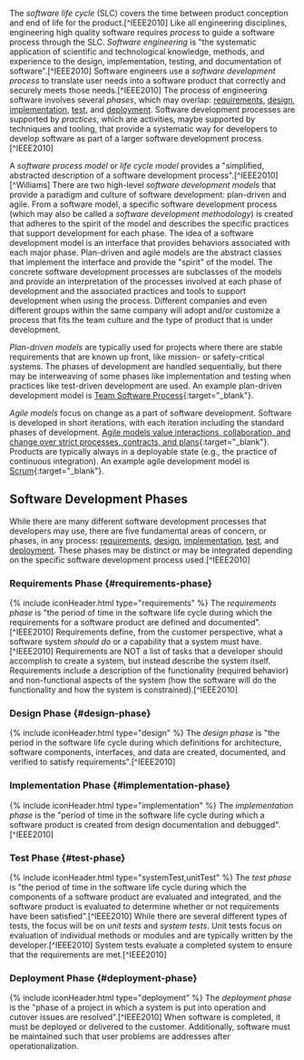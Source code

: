 The _software life cycle_ (SLC) covers the time between product conception and end of life for the product.[^IEEE2010]  Like all engineering disciplines, engineering high quality software requires _process_ to guide a software process through the SLC. _Software engineering_ is "the systematic application of scientific and technological knowledge, methods, and experience to the design, implementation, testing, and documentation of software".[^IEEE2010]  Software engineers use a _software development process_ to translate user needs into a software product that correctly and securely meets those needs.[^IEEE2010] The process of engineering software involves several _phases_, which may overlap: [requirements](#requirements-phase), [design](#design-phase), [implementation](#implementation-phase), [test](#test-phase), and [deployment](#deployment-phase).  Software development processes are supported by _practices_, which are activities, maybe supported by techniques and tooling, that provide a systematic way for developers to develop software as part of a larger software development process.[^IEEE2010]

A _software process model_ or _life cycle model_ provides a "simplified, abstracted description of a software development process".[^IEEE2010] [^Williams]  There are two high-level _software development models_ that provide a paradigm and culture of software development: plan-driven and agile.  From a software model, a specific software development process (which may also be called a _software development methodology_) is created that adheres to the spirit of the model and describes the specific practices that support development for each phase.  The idea of a software development model is an interface that provides behaviors associated with each major phase.  Plan-driven and agile models are the abstract classes that implement the interface and provide the "spirit" of the model.  The concrete software development processes are subclasses of the models and provide an interpretation of the processes involved at each phase of development and the associated practices and tools to support development when using the process.  Different companies and even different groups within the same company will adopt and/or customize a process that fits the team culture and the type of product that is under development.  

_Plan-driven models_ are typically used for projects where there are stable requirements that are known up front, like mission- or safety-critical systems.  The phases of development are handled sequentially, but there may be interweaving of some phases like implementation and testing when practices like test-driven development are used.  An example plan-driven development model is [Team Software Process](http://www.sei.cmu.edu/tsp/){:target="_blank"}.

_Agile models_ focus on change as a part of software development.  Software is developed in short iterations, with each iteration including the standard phases of development.  [Agile models value interactions, collaboration, and change over strict processes, contracts, and plans](http://www.agilemanifesto.org){:target="_blank"}.  Products are typically always in a deployable state (e.g., the practice of continuous integration).  An example agile development model is [Scrum](https://www.scrum.org/Resources/What-is-Scrum){:target="_blank"}.


## Software Development Phases
While there are many different software development processes that developers may use, there are five fundamental areas of concern, or phases, in any process: [requirements](#requirements-phase), [design](#design-phase), [implementation](#implementation-phase), [test](#test-phase), and [deployment](#deployment-phase). These phases may be distinct or may be integrated depending on the specific software development process used.[^IEEE2010]


### Requirements Phase {#requirements-phase}
{% include iconHeader.html type="requirements" %}
The _requirements phase_ is "the period of time in the software life cycle during which the requirements for a software product are defined and documented".[^IEEE2010]  Requirements define, from the customer perspective, what a software system _should do_ or a capability that a system must have.[^IEEE2010] Requirements are NOT a list of tasks that a developer should accomplish to create a system, but instead describe the system itself.  Requirements include a description of the functionality (required behavior) and non-functional aspects of the system (how the software will do the functionality and how the system is constrained).[^IEEE2010] 

### Design Phase {#design-phase}
{% include iconHeader.html type="design" %}
The _design phase_ is "the period in the software life cycle during which definitions for architecture, software components, interfaces, and data are created, documented, and verified to satisfy requirements".[^IEEE2010]  


### Implementation Phase {#implementation-phase}
{% include iconHeader.html type="implementation" %}
The _implementation phase_ is the "period of time in the software life cycle during which a software product is created from design documentation and debugged".[^IEEE2010]

### Test Phase {#test-phase}
{% include iconHeader.html type="systemTest,unitTest" %}
The _test phase_ is "the period of time in the software life cycle during which the components of a software product are evaluated and integrated, and the software product is evaluated to determine whether or not requirements have been satisfied".[^IEEE2010]  While there are several different types of tests, the focus will be on _unit tests_ and _system tests_.  Unit tests focus on evaluation of individual methods or modules and are typically written by the developer.[^IEEE2010]  System tests evaluate a completed system to ensure that the requirements are met.[^IEEE2010]


### Deployment Phase {#deployment-phase}
{% include iconHeader.html type="deployment" %}
The _deployment phase_ is the "phase of a project in which a system is put into operation and cutover issues are resolved".[^IEEE2010]  When software is completed, it must be deployed or delivered to the customer. Additionally, software must be maintained such that user problems are addresses after operationalization.
